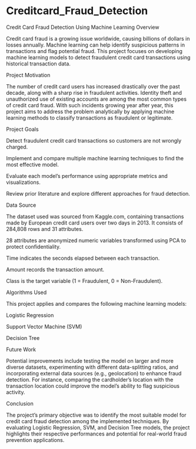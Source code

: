 # Creditcard_Fraud_Detection
Credit Card Fraud Detection Using Machine Learning
Overview

Credit card fraud is a growing issue worldwide, causing billions of dollars in losses annually. Machine learning can help identify suspicious patterns in transactions and flag potential fraud. This project focuses on developing machine learning models to detect fraudulent credit card transactions using historical transaction data.

Project Motivation

The number of credit card users has increased drastically over the past decade, along with a sharp rise in fraudulent activities. Identity theft and unauthorized use of existing accounts are among the most common types of credit card fraud. With such incidents growing year after year, this project aims to address the problem analytically by applying machine learning methods to classify transactions as fraudulent or legitimate.

Project Goals

Detect fraudulent credit card transactions so customers are not wrongly charged.

Implement and compare multiple machine learning techniques to find the most effective model.

Evaluate each model’s performance using appropriate metrics and visualizations.

Review prior literature and explore different approaches for fraud detection.

Data Source

The dataset used was sourced from Kaggle.com, containing transactions made by European credit card users over two days in 2013. It consists of 284,808 rows and 31 attributes.

28 attributes are anonymized numeric variables transformed using PCA to protect confidentiality.

Time indicates the seconds elapsed between each transaction.

Amount records the transaction amount.

Class is the target variable (1 = Fraudulent, 0 = Non-Fraudulent).

Algorithms Used

This project applies and compares the following machine learning models:

Logistic Regression

Support Vector Machine (SVM)

Decision Tree

Future Work

Potential improvements include testing the model on larger and more diverse datasets, experimenting with different data-splitting ratios, and incorporating external data sources (e.g., geolocation) to enhance fraud detection. For instance, comparing the cardholder’s location with the transaction location could improve the model’s ability to flag suspicious activity.

Conclusion

The project’s primary objective was to identify the most suitable model for credit card fraud detection among the implemented techniques. By evaluating Logistic Regression, SVM, and Decision Tree models, the project highlights their respective performances and potential for real-world fraud prevention applications.
